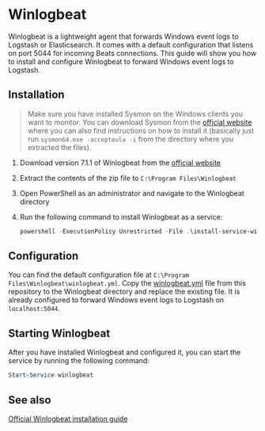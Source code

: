 # Winlogbeat

Winlogbeat is a lightweight agent that forwards Windows event logs to Logstash or Elasticsearch. It comes with a default configuration that listens on port 5044 for incoming Beats connections. This guide will show you how to install and configure Winlogbeat to forward Windows event logs to Logstash.

## Installation

> Make sure you have installed Sysmon on the Windows clients you want to monitor. You can download Sysmon from the [official website](https://docs.microsoft.com/en-us/sysinternals/downloads/sysmon) where you can also find instructions on how to install it (basically just run `sysmon64.exe -accepteula -i` from the directory where you extracted the files).

1. Download version 7.1.1 of Winlogbeat from the [official website](https://www.elastic.co/downloads/past-releases/winlogbeat-7-1-1)
2. Extract the contents of the zip file to `C:\Program Files\Winlogbeat`
3. Open PowerShell as an administrator and navigate to the Winlogbeat directory
4. Run the following command to install Winlogbeat as a service:

    ```powershell
    powershell -ExecutionPolicy Unrestricted -File .\install-service-winlogbeat.ps1
    ```

## Configuration

You can find the default configuration file at `C:\Program Files\Winlogbeat\winlogbeat.yml`. Copy the [winlogbeat.yml](config/winlogbeat.yml) file from this repository to the Winlogbeat directory and replace the existing file. It is already configured to forward Windows event logs to Logstash on `localhost:5044`.

## Starting Winlogbeat

After you have installed Winlogbeat and configured it, you can start the service by running the following command:

```powershell
Start-Service winlogbeat
```

## See also

[Official Winlogbeat installation guide](https://www.elastic.co/guide/en/beats/winlogbeat/current/winlogbeat-installation-configuration.html)
